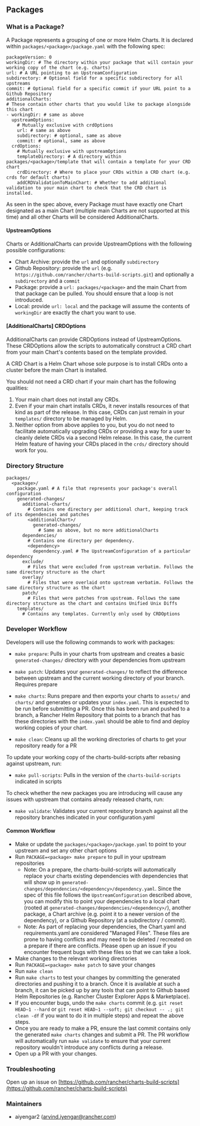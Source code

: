 ## Packages

### What is a Package?

A Package represents a grouping of one or more Helm Charts. It is declared within `packages/<package>/package.yaml` with the following spec:

```text
packageVersion: 0
workingDir: # The directory within your package that will contain your working copy of the chart (e.g. charts)
url: # A URL pointing to an UpstreamConfiguration
subdirectory: # Optional field for a specific subdirectory for all upstreams
commit: # Optional field for a specific commit if your URL point to a Github Repository
additionalCharts:
# These contain other charts that you would like to package alongside this chart
- workingDir: # same as above
  upstreamOptions:
    # Mutually exclusive with crdOptions
    url: # same as above
    subdirectory: # optional, same as above
    commit: # optional, same as above
  crdOptions:
    # Mutually exclusive with upstreamOptions
    templateDirectory: # A directory within packages/<package>/template that will contain a template for your CRD chart
    crdDirectory: # Where to place your CRDs within a CRD chart (e.g. crds for default charts)
    addCRDValidationToMainChart: # Whether to add additional validation to your main chart to check that the CRD chart is installed.
```

As seen in the spec above, every Package must have exactly one Chart designated as a main Chart (multiple main Charts are not supported at this time) and all other Charts will be considered AdditionalCharts.

#### UpstreamOptions

Charts or AdditionalCharts can provide UpstreamOptions with the following possible configurations:
- Chart Archive: provide the `url` and optionally `subdirectory`
- Github Repository: provide the `url` (e.g. `https://github.com/rancher/charts-build-scripts.git`) and optionally a `subdirectory` and a `commit`
- Package: provide a `url: packages/<package>` and the main Chart from that package can be pulled. You should ensure that a loop is not introduced.
- Local: provide `url: local` and the package will assume the contents of `workingDir` are exactly the chart you want to use.

#### [AdditionalCharts] CRDOptions

AdditionalCharts can provide CRDOptions instead of UpstreamOptions. These CRDOptions allow the scripts to automatically construct a CRD chart from your main Chart's contents based on the template provided.

A CRD Chart is a Helm Chart whose sole purpose is to install CRDs onto a cluster before the main Chart is installed.

You should not need a CRD chart if your main chart has the following qualities:
1) Your main chart does not install any CRDs.
2) Even if your main chart installs CRDs, it never installs resources of that kind as part of the release. In this case, CRDs can just remain in your `templates/` directory to be managed by Helm.
3) Neither option from above applies to you, but you do not need to facilitate automatically upgrading CRDs or providing a way for a user to cleanly delete CRDs via a second Helm release. In this case, the current Helm feature of having your CRDs placed in the `crds/` directory should work for you.

### Directory Structure

```text
packages/
  <package>/
    package.yaml # A file that represents your package's overall configuration
    generated-changes/
      additional-charts/
        # Contains one directory per additional chart, keeping track of its dependencies and patches
        <additionalChart>/
          generated-changes/
            # Same as above, but no more additionalCharts
      dependencies/
        # Contains one directory per dependency.
        <dependency>
          dependency.yaml # The UpstreamConfiguration of a particular dependency
      exclude/
        # Files that were excluded from upstream verbatim. Follows the same directory structure as the chart
      overlay/
        # Files that were overlaid onto upstream verbatim. Follows the same directory structure as the chart
      patch/
        # Files that were patches from upstream. Follows the same directory structure as the chart and contains Unified Unix Diffs
    templates/ 
      # Contains any templates. Currently only used by CRDOptions
```

### Developer Workflow

Developers will use the following commands to work with packages:

- `make prepare`: Pulls in your charts from upstream and creates a basic `generated-changes/` directory with your dependencies from upstream

- `make patch`: Updates your `generated-changes/` to reflect the difference between upstream and the current working directory of your branch. Requires prepare

- `make charts`: Runs prepare and then exports your charts to `assets/` and `charts/` and generates or updates your `index.yaml`. This is expected to be run before submitting a PR. Once this has been run and pushed to a branch, a Rancher Helm Repository that points to a branch that has these directories with the `index.yaml` should be able to find and deploy working copies of your chart.

- `make clean`: Cleans up all the working directories of charts to get your repository ready for a PR

To update your working copy of the charts-build-scripts after rebasing against upstream, run:

- `make pull-scripts`: Pulls in the version of the `charts-build-scripts` indicated in scripts

To check whether the new packages you are introducing will cause any issues with upstream that contains already released charts, run:

- `make validate`: Validates your current repository branch against all the repository branches indicated in your configuration.yaml

#### Common Workflow

- Make or update the `packages/<package>/package.yaml` to point to your upstream and set any other chart options
- Run `PACKAGE=<package> make prepare` to pull in your upstream repositories
  - Note: On a prepare, the charts-build-scripts will automatically replace your charts existing dependencies with dependencies that will show up in `generated-changes/dependencies/<dependency>/dependency.yaml`. Since the spec of this file follows the `UpstreamConfiguration` described above, you can modify this to point your dependencies to a local chart (rooted at `generated-changes/dependencies/<dependency>/`), another package, a Chart archive (e.g. point it to a newer version of the dependency), or a Github Repository (at a subdirectory / commit).
  - Note: As part of replacing your dependencies, the Chart.yaml and requirements.yaml are considered "Managed Files". These files are prone to having conflicts and may need to be deleted / recreated on a prepare if there are conflicts. Please open up an issue if you encounter frequent bugs with these files so that we can take a look.
- Make changes to the relevant working directories
- Run `PACKAGE=<package> make patch` to save your changes
- Run `make clean`
- Run `make charts` to test your changes by committing the generated directories and pushing it to a branch. Once it is available at such a branch, it can be picked up by any tools that can point to Github based Helm Repositories (e.g. Rancher Cluster Explorer Apps & Marketplace).
- If you encounter bugs, undo the `make charts` commit (e.g. `git reset HEAD~1 --hard` or `git reset HEAD~1 --soft; git checkout -- .; git clean -df` if you want to do it in multiple steps) and repeat the above steps.
- Once you are ready to make a PR, ensure the last commit contains only the generated `make charts` changes and submit a PR. The PR workflow will automatically run `make validate` to ensure that your current repository wouldn't introduce any conflicts during a release.
- Open up a PR with your changes.

### Troubleshooting

Open up an issue on [https://github.com/rancher/charts-build-scripts](https://github.com/rancher/charts-build-scripts)

### Maintainers
- aiyengar2 (arvind.iyengar@rancher.com)
